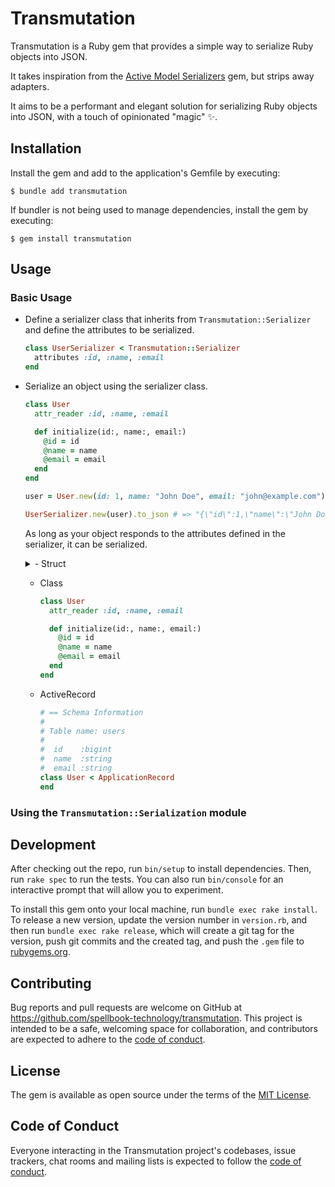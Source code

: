 # Transmutation

Transmutation is a Ruby gem that provides a simple way to serialize Ruby objects into JSON.

It takes inspiration from the [Active Model Serializers](https://github.com/rails-api/active_model_serializers) gem, but strips away adapters.

It aims to be a performant and elegant solution for serializing Ruby objects into JSON, with a touch of opinionated "magic" :sparkles:.

## Installation

Install the gem and add to the application's Gemfile by executing:

    $ bundle add transmutation

If bundler is not being used to manage dependencies, install the gem by executing:

    $ gem install transmutation

## Usage

### Basic Usage

- Define a serializer class that inherits from `Transmutation::Serializer` and define the attributes to be serialized.

  ```ruby
  class UserSerializer < Transmutation::Serializer
    attributes :id, :name, :email
  end
  ```

- Serialize an object using the serializer class.

  ```ruby
  class User
    attr_reader :id, :name, :email

    def initialize(id:, name:, email:)
      @id = id
      @name = name
      @email = email
    end
  end

  user = User.new(id: 1, name: "John Doe", email: "john@example.com")

  UserSerializer.new(user).to_json # => "{\"id\":1,\"name\":\"John Doe\",\"email\":\"john@example.com\"}"
  ```

  As long as your object responds to the attributes defined in the serializer, it can be serialized.

  <details>
    <summary>- Struct</summary>

    ```ruby
    User = Struct.new(:id, :name, :email)
    ```
  </details>

  - Class

    ```ruby
    class User
      attr_reader :id, :name, :email

      def initialize(id:, name:, email:)
        @id = id
        @name = name
        @email = email
      end
    end
    ```

  - ActiveRecord

    ```ruby
    # == Schema Information
    #
    # Table name: users
    #
    #  id    :bigint
    #  name  :string
    #  email :string
    class User < ApplicationRecord
    end
    ```

### Using the `Transmutation::Serialization` module

## Development

After checking out the repo, run `bin/setup` to install dependencies. Then, run `rake spec` to run the tests. You can also run `bin/console` for an interactive prompt that will allow you to experiment.

To install this gem onto your local machine, run `bundle exec rake install`. To release a new version, update the version number in `version.rb`, and then run `bundle exec rake release`, which will create a git tag for the version, push git commits and the created tag, and push the `.gem` file to [rubygems.org](https://rubygems.org).

## Contributing

Bug reports and pull requests are welcome on GitHub at https://github.com/spellbook-technology/transmutation. This project is intended to be a safe, welcoming space for collaboration, and contributors are expected to adhere to the [code of conduct](https://github.com/spellbook-technology/transmutation/blob/main/CODE_OF_CONDUCT.md).

## License

The gem is available as open source under the terms of the [MIT License](https://opensource.org/licenses/MIT).

## Code of Conduct

Everyone interacting in the Transmutation project's codebases, issue trackers, chat rooms and mailing lists is expected to follow the [code of conduct](https://github.com/spellbook-technology/transmutation/blob/main/CODE_OF_CONDUCT.md).

